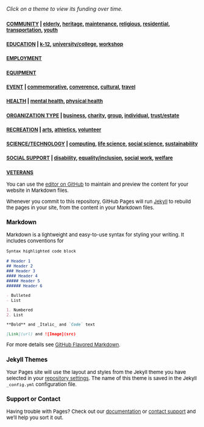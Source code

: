*Click on a theme to view its funding over time.*

### <font size="2">[COMMUNITY](https://github.com/jpskycak/360Giving-Challenge/blob/master/community.html)</font><font size="2" color="black"><font size="2" color="black"> | [elderly](https://github.com/jpskycak/360Giving-Challenge/blob/master/community-elderly.html), [heritage](https://github.com/jpskycak/360Giving-Challenge/blob/master/community-heritage.html), [maintenance](https://github.com/jpskycak/360Giving-Challenge/blob/master/community-maintenance.html), [religious](https://github.com/jpskycak/360Giving-Challenge/blob/master/community-religious.html), [residential](https://github.com/jpskycak/360Giving-Challenge/blob/master/community-residential.html), [transportation](https://github.com/jpskycak/360Giving-Challenge/blob/master/community-transportation.html), [youth](https://github.com/jpskycak/360Giving-Challenge/blob/master/community-youth.html)</font>
### <font size="2">[EDUCATION](https://github.com/jpskycak/360Giving-Challenge/blob/master/education.html)</font><font size="2" color="black"><font size="2" color="black"> | [k-12](https://github.com/jpskycak/360Giving-Challenge/blob/master/education-k-12.html), [university/college](https://github.com/jpskycak/360Giving-Challenge/blob/master/education-universitycollege.html), [workshop](https://github.com/jpskycak/360Giving-Challenge/blob/master/education-workshop.html)</font>
### <font size="2">[EMPLOYMENT](https://github.com/jpskycak/360Giving-Challenge/blob/master/employment.html)</font><font size="2" color="black">
### <font size="2">[EQUIPMENT](https://github.com/jpskycak/360Giving-Challenge/blob/master/equipment.html)</font><font size="2" color="black">
### <font size="2">[EVENT](https://github.com/jpskycak/360Giving-Challenge/blob/master/event.html)</font><font size="2" color="black"><font size="2" color="black"> | [commemorative](https://github.com/jpskycak/360Giving-Challenge/blob/master/event-commemorative.html), [converence](https://github.com/jpskycak/360Giving-Challenge/blob/master/event-converence.html), [cultural](https://github.com/jpskycak/360Giving-Challenge/blob/master/event-cultural.html), [travel](https://github.com/jpskycak/360Giving-Challenge/blob/master/event-travel.html)</font>
### <font size="2">[HEALTH](https://github.com/jpskycak/360Giving-Challenge/blob/master/health.html)</font><font size="2" color="black"><font size="2" color="black"> | [mental health](https://github.com/jpskycak/360Giving-Challenge/blob/master/health-mentalhealth.html), [physical health](https://github.com/jpskycak/360Giving-Challenge/blob/master/health-physicalhealth.html)</font>
### <font size="2">[ORGANIZATION TYPE](https://github.com/jpskycak/360Giving-Challenge/blob/master/organizationtype.html)</font><font size="2" color="black"><font size="2" color="black"> | [business](https://github.com/jpskycak/360Giving-Challenge/blob/master/organizationtype-business.html), [charity](https://github.com/jpskycak/360Giving-Challenge/blob/master/organizationtype-charity.html), [group](https://github.com/jpskycak/360Giving-Challenge/blob/master/organizationtype-group.html), [individual](https://github.com/jpskycak/360Giving-Challenge/blob/master/organizationtype-individual.html), [trust/estate](https://github.com/jpskycak/360Giving-Challenge/blob/master/organizationtype-trustestate.html)</font>
### <font size="2">[RECREATION](https://github.com/jpskycak/360Giving-Challenge/blob/master/recreation.html)</font><font size="2" color="black"><font size="2" color="black"> | [arts](https://github.com/jpskycak/360Giving-Challenge/blob/master/recreation-arts.html), [athletics](https://github.com/jpskycak/360Giving-Challenge/blob/master/recreation-athletics.html), [volunteer](https://github.com/jpskycak/360Giving-Challenge/blob/master/recreation-volunteer.html)</font>
### <font size="2">[SCIENCE/TECHNOLOGY](https://github.com/jpskycak/360Giving-Challenge/blob/master/sciencetechnology.html)</font><font size="2" color="black"><font size="2" color="black"> | [computing](https://github.com/jpskycak/360Giving-Challenge/blob/master/sciencetechnology-computing.html), [life science](https://github.com/jpskycak/360Giving-Challenge/blob/master/sciencetechnology-lifescience.html), [social science](https://github.com/jpskycak/360Giving-Challenge/blob/master/sciencetechnology-socialscience.html), [sustainability](https://github.com/jpskycak/360Giving-Challenge/blob/master/sciencetechnology-sustainability.html)</font>
### <font size="2">[SOCIAL SUPPORT](https://github.com/jpskycak/360Giving-Challenge/blob/master/socialsupport.html)</font><font size="2" color="black"><font size="2" color="black"> | [disability](https://github.com/jpskycak/360Giving-Challenge/blob/master/socialsupport-disability.html), [equality/inclusion](https://github.com/jpskycak/360Giving-Challenge/blob/master/socialsupport-equalityinclusion.html), [social work](https://github.com/jpskycak/360Giving-Challenge/blob/master/socialsupport-socialwork.html), [welfare](https://github.com/jpskycak/360Giving-Challenge/blob/master/socialsupport-welfare.html)</font>
### <font size="2">[VETERANS](https://github.com/jpskycak/360Giving-Challenge/blob/master/veterans.html)</font><font size="2" color="black">


You can use the [editor on GitHub](https://github.com/jpskycak/360Giving-Challenge/edit/master/README.md) to maintain and preview the content for your website in Markdown files.

Whenever you commit to this repository, GitHub Pages will run [Jekyll](https://jekyllrb.com/) to rebuild the pages in your site, from the content in your Markdown files.

### Markdown

Markdown is a lightweight and easy-to-use syntax for styling your writing. It includes conventions for

```markdown
Syntax highlighted code block

# Header 1
## Header 2
### Header 3
#### Header 4
##### Header 5
###### Header 6

- Bulleted
- List

1. Numbered
2. List

**Bold** and _Italic_ and `Code` text

[Link](url) and ![Image](src)
```

For more details see [GitHub Flavored Markdown](https://guides.github.com/features/mastering-markdown/).

### Jekyll Themes

Your Pages site will use the layout and styles from the Jekyll theme you have selected in your [repository settings](https://github.com/jpskycak/360Giving-Challenge/settings). The name of this theme is saved in the Jekyll `_config.yml` configuration file.

### Support or Contact

Having trouble with Pages? Check out our [documentation](https://help.github.com/categories/github-pages-basics/) or [contact support](https://github.com/contact) and we’ll help you sort it out.
